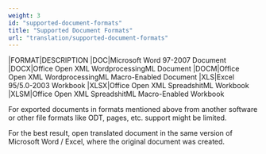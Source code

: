 ```yaml
---
weight: 3
id: "supported-document-formats"
title: "Supported Document Formats"
url: "translation/supported-document-formats"
---
```


|FORMAT|DESCRIPTION
|DOC|Microsoft Word 97-2007 Document
|DOCX|Office Open XML WordprocessingML Document
|DOCM|Office Open XML WordprocessingML Macro-Enabled Document
|XLS|Excel 95/5.0-2003 Workbook
|XLSX|Office Open XML SpreadshitML Workbook
|XLSM|Office Open XML SpreadshitML Macro-Enabled Workbook


For exported documents in formats mentioned above from another software or other file formats like ODT, pages, etc. support might be limited.

For the best result, open translated document in the same version of Microsoft Word / Excel, where the original document was created.